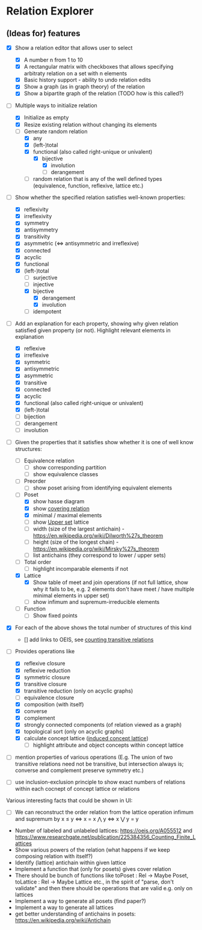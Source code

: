 # Relation Explorer

## (Ideas for) features
- [x] Show a relation editor that allows user to select
    - [x] A number n from 1 to 10
    - [x] A rectangular matrix with checkboxes that allows specifying arbitraty relation on a set with n elements
    - [x] Basic history support - ability to undo relation edits
    - [x] Show a graph (as in graph theory) of the relation
    - [x] Show a bipartite graph of the relation (TODO how is this called?)

- [ ] Multiple ways to initialize relation
    - [x] Initialize as empty
    - [x] Resize existing relation without changing its elements
    - [ ] Generate random relation
        - [x] any
        - [x] (left-)total
        - [x] functional (also called right-unique or univalent)
            - [x] bijective
                - [x] involution
                - [ ] derangement
        - [ ] random relation that is any of the well defined types (equivalence, function, reflexive, lattice etc.)

- [ ] Show whether the specified relation satisfies well-known properties:
    - [x] reflexivity
    - [x] irreflexivity
    - [x] symmetry
    - [x] antisymmetry
    - [x] transitivity
    - [x] asymmetric (<=> antisymmetric and irreflexive)
    - [x] connected
    - [x] acyclic
    - [x] functional
    - [x] (left-)total
        - [ ] surjective
        - [ ] injective
        - [x] bijective
            - [x] derangement
            - [x] involution
        - [ ] idempotent

- [ ] Add an explanation for each property, showing why given relation satisfied given property (or not). Highlight relevant elements in explanation
    - [x] reflexive
    - [x] irreflexive
    - [x] symmetric
    - [x] antisymmetric
    - [x] asymmetric
    - [x] transitive
    - [x] connected
    - [x] acyclic
    - [x] functional (also called right-unique or univalent)
    - [x] (left-)total
    - [ ] bijection
    - [ ] derangement
    - [ ] involution

- [ ] Given the properties that it satisfies show whether it is one of well know structures:
    - [ ] Equivalence relation
        - [ ] show corresponding partition
        - [ ] show equivalence classes
    - [ ] Preorder
        - [ ] show poset arising from identifying equivalent elements
    - [ ] Poset
        - [x] show hasse diagram
        - [x] show [covering relation](https://en.wikipedia.org/wiki/Covering_relation)
        - [x] minimal / maximal elements
        - [ ] show [Upper set](https://en.wikipedia.org/wiki/Upper_set) lattice
        - [ ] width (size of the largest antichain) - https://en.wikipedia.org/wiki/Dilworth%27s_theorem
        - [ ] height (size of the longest chain) - https://en.wikipedia.org/wiki/Mirsky%27s_theorem
        - [ ] list antichains (they correspond to lower / upper sets)
    - [ ] Total order
        - [ ] highlight incomparable elements if not
    - [x] Lattice
        - [x] Show table of meet and join operations (if not full lattice, show why it fails to be, e.g. 2 elements don't have meet / have multiple minimal elements in upper set)
        - [ ] show infimum and supremum-irreducible elements
    - [ ] Function
        - [ ] Show fixed points

- [x] For each of the above shows the total number of structures of this kind
    - [] add links to OEIS, see [counting transitive relations](https://en.wikipedia.org/wiki/Transitive_relation#Counting_transitive_relations)

- [ ] Provides operations like
    - [x] reflexive closure
    - [x] reflexive reduction
    - [x] symmetric closure
    - [x] transitive closure
    - [x] transitive reduction (only on acyclic graphs)
    - [ ] equivalence closure
    - [x] composition (with itself)
    - [x] converse
    - [x] complement
    - [x] strongly connected components (of relation viewed as a graph)
    - [x] topological sort (only on acyclic graphs)
    - [x] calculate concept lattice ([induced concept lattice](https://en.wikipedia.org/wiki/Binary_relation#Induced_concept_lattice))
         - [ ] highlight attribute and object concepts within concept lattice

- [ ] mention properties of various operations (E.g. The union of two transitive relations need not be transitive, but intersection always is; converse and complement preserve symmetry etc.)
- [ ] use inclusion-exclusion principle to show exact numbers of relations within each cocnept of concept lattice or relations

Various interesting facts that could be shown in UI:
- [ ] We can reconstruct the order relation from the lattice operation infimum and supremum by x ≤ y <=> x = x ⋀ y <=> x ⋁ y = y
- Number of labeled and unlabeled lattices: https://oeis.org/A055512 and https://www.researchgate.net/publication/225384356_Counting_Finite_Lattices
- Show various powers of the relation (what happens if we keep composing relation with itself?)
- Identify (lattice) antichain within given lattice
- Implement a function that (only for posets) gives cover relation
- There should be bunch of functions like toPoset : Rel -> Maybe Poset, toLattice : Rel -> Maybe Lattice etc., in the spirit of "parse, don't validate" and then there should be operations that are valid e.g. only on lattices
- Implement a way to generate all posets (find paper?)
- Implement a way to generate all lattices
- get better understanding of antichains in posets: https://en.wikipedia.org/wiki/Antichain

